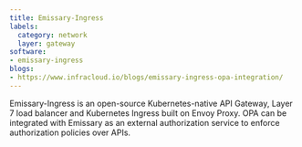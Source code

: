 ```yaml
---
title: Emissary-Ingress
labels:
  category: network
  layer: gateway
software:
- emissary-ingress
blogs:
- https://www.infracloud.io/blogs/emissary-ingress-opa-integration/
---
```

Emissary-Ingress is an open-source Kubernetes-native API Gateway, Layer 7 load balancer and Kubernetes Ingress built on Envoy Proxy.
OPA can be integrated with Emissary as an external authorization service to enforce authorization policies over APIs.

